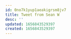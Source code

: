 ```yaml
---
id: 0no7k1yup1aeakigrsm8jv7
title: Tweet from Sean W
desc: ''
updated: 1656843529397
created: 1656843529397
---
```


